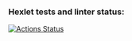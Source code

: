 ### Hexlet tests and linter status:
[![Actions Status](https://github.com/Toshikx/frontend-project-lvl1/workflows/hexlet-check/badge.svg)](https://github.com/Toshikx/frontend-project-lvl1/actions)